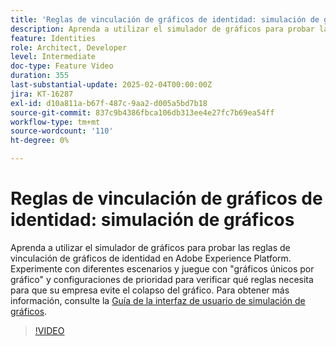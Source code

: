 ```yaml
---
title: 'Reglas de vinculación de gráficos de identidad: simulación de gráficos'
description: Aprenda a utilizar el simulador de gráficos para probar las reglas de vinculación de gráficos de identidad en Adobe Experience Platform. Experimente con diferentes escenarios y juegue con "gráficos únicos por gráfico" y configuraciones de prioridad para verificar qué reglas necesita para que su empresa evite el colapso del gráfico.
feature: Identities
role: Architect, Developer
level: Intermediate
doc-type: Feature Video
duration: 355
last-substantial-update: 2025-02-04T00:00:00Z
jira: KT-16287
exl-id: d10a811a-b67f-487c-9aa2-d005a5bd7b18
source-git-commit: 837c9b4386fbca106db313ee4e27fc7b69ea54ff
workflow-type: tm+mt
source-wordcount: '110'
ht-degree: 0%

---
```


# Reglas de vinculación de gráficos de identidad: simulación de gráficos

Aprenda a utilizar el simulador de gráficos para probar las reglas de vinculación de gráficos de identidad en Adobe Experience Platform. Experimente con diferentes escenarios y juegue con &quot;gráficos únicos por gráfico&quot; y configuraciones de prioridad para verificar qué reglas necesita para que su empresa evite el colapso del gráfico. Para obtener más información, consulte la [Guía de la interfaz de usuario de simulación de gráficos](https://experienceleague.adobe.com/es/docs/experience-platform/identity/features/identity-graph-linking-rules/graph-simulation).

>[!VIDEO](https://video.tv.adobe.com/v/3444032/?learn=on&enablevpops)
